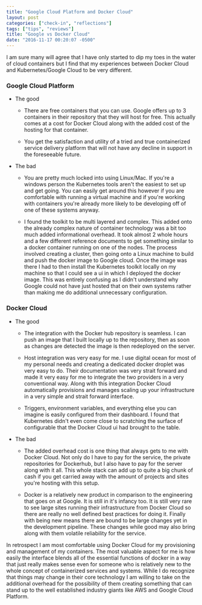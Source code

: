 ```yaml
---
title: "Google Cloud Platform and Docker Cloud"
layout: post
categories: ["check-in", "reflections"]
tags: ["tips", "reviews"]
title: "Google vs Docker Cloud"
date: "2016-11-17 00:20:07 -0500"
---
```


I am sure many will agree that I have only started to dip my toes in the water of cloud containers but I find that my experiences between Docker Cloud and Kubernetes/Google Cloud to be very different.

### Google Cloud Platform

* The good

	* There are free containers that you can use. Google offers up to 3 containers in their repository that they will host for free. This actually comes at a cost for Docker Cloud along with the added cost of the hosting for that container.

	* You get the satisfaction and utility of a tried and true containerized service delivery platform that will not have any decline in support in the foreseeable future.

* The bad

	* You are pretty much locked into using Linux/Mac. If you're a windows person the Kubernetes tools aren't the easiest to set up and get going. You can easily get around this however if you are comfortable with running a virtual machine and if you're working with containers you're already more likely to be developing off of one of these systems anyway.

    * I found the toolkit to be multi layered and complex. This added onto the already complex nature of container technology was a bit too much added informational overhead. It took almost 2 whole hours and a few different reference documents to get something similar to a docker container running on one of the nodes. The process involved creating a cluster, then going onto a Linux machine to build and push the docker image to Google cloud. Once the image was there I had to then install the Kubernetes toolkit locally on my machine so that I could see a ui in which I deployed the docker image. This was entirely confusing as I didn't understand why Google could not have just hosted that on their own systems rather than making me do additional unnecessary configuration.


### Docker Cloud

* The good

	* The integration with the Docker hub repository is seamless. I can push an image that I built locally up to the repository, then as soon as changes are detected the image is then redeployed on the server.

    * Host integration was very easy for me. I use digital ocean for most of my personal needs and creating a dedicated docker droplet was very easy to do. Their documentation was very strait forward and made it very easy for me to integrate the two providers in a very conventional way. Along with this integration Docker Cloud automatically provisions and manages scaling up your infrastructure in a very simple and strait forward interface.

    * Triggers, environment variables, and everything else you can imagine is easily configured from their dashboard. I found that Kubernetes didn't even come close to scratching the surface of configurable that the Docker Cloud ui had brought to the table.


* The bad

	* The added overhead cost is one thing that always gets to me with Docker Cloud. Not only do I have to pay for the service, the private repositories for Dockerhub, but I also have to pay for the server along with it all. This whole stack can add up to quite a big chunk of cash if you get carried away with the amount of projects and sites you're hosting with this setup.

    * Docker is a relatively new product in comparison to the engineering that goes on at Google. It is still in it's infancy too. It is still very rare to see large sites running their infrastructure from Docker Cloud so there are really no well defined best practices for doing it. Finally with being new means there are bound to be large changes yet in the development pipeline. These changes while good may also bring along with them volatile reliability for the service.

In retrospect I am most comfortable using Docker Cloud for my provisioning and management of my containers. The most valuable aspect for me is how easily the interface blends all of the essential functions of docker in a way that just really makes sense even for someone who is relatively new to the whole concept of containerized services and systems. While I do recognize that things may change in their core technology I am willing to take on the additional overhead for the possibility of them creating something that can stand up to the well established industry giants like AWS and Google Cloud Platform.
